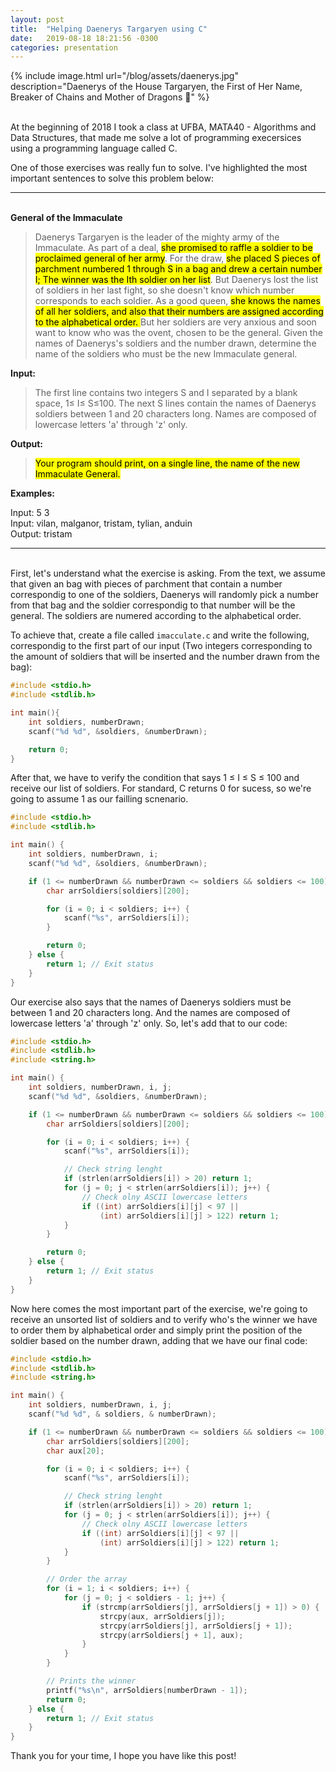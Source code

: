 ```yaml
---
layout: post
title:  "Helping Daenerys Targaryen using C"
date:   2019-08-18 18:21:56 -0300
categories: presentation
---
```


{% include image.html url="/blog/assets/daenerys.jpg" description="Daenerys of the House Targaryen, the First of Her Name, Breaker of Chains and Mother of Dragons :dragon_face:" %}

<br>At the beginning of 2018 I took a class at UFBA, MATA40 - Algorithms and Data Structures, that made me solve a lot of programming execersices using a programming language called C.

One of those exercises was really fun to solve. I've highlighted the most important sentences to solve this problem below:

***

<br> **General of the Immaculate** 

> Daenerys Targaryen is the leader of the mighty army of the Immaculate. As part of a deal, <mark>she promised to raffle a soldier to be proclaimed general of her army</mark>. For the draw, <mark>she placed S pieces of parchment numbered 1 through S in a bag and drew a certain number I; The winner was the Ith soldier on her list</mark>. But Daenerys lost the list of soldiers in her last fight, so she doesn't know which number corresponds to each soldier. As a good queen, <mark> she knows the names of all her soldiers, and also that their numbers are assigned according to the alphabetical order. </mark> But her soldiers are very anxious and soon want to know who was the ovent, chosen to be the general. Given the names of Daenerys's soldiers and the number drawn, determine the name of the soldiers who must be the new Immaculate general.

**Input:**

> The first line contains two integers S and I separated by a blank space, 1≤ I≤ S≤100. The next S lines contain the names of Daenerys soldiers between 1 and 20 characters long. Names are composed of lowercase letters 'a' through 'z' only.

**Output:**

> <mark>Your program should print, on a single line, the name of the new Immaculate General. </mark>

**Examples:**

Input: 5 3  
Input: vilan, malganor, tristam, tylian, anduin  
Output: tristam  

***

<br> First, let's understand what the exercise is asking. From the text, we assume that given an bag with pieces of parchment that contain a number correspondig to one of the soldiers, Daenerys will randomly pick a number from that bag and the soldier correspondig to that number will be the general. The soldiers are numered according to the alphabetical order.   

To achieve that, create a file called `imacculate.c` and write the following, correspondig to the first part of our input (Two integers corresponding to the amount of soldiers that will be inserted and the number drawn from the bag):

```c
#include <stdio.h>
#include <stdlib.h>

int main(){
    int soldiers, numberDrawn;
    scanf("%d %d", &soldiers, &numberDrawn);

    return 0;
}

```
After that, we have to verify the condition that says 1 ≤ I ≤ S ≤ 100 and receive our list of soldiers. For standard, C returns 0 for sucess, so we're going to assume 1 as our failling scnenario.

```c
#include <stdio.h>
#include <stdlib.h>

int main() {
    int soldiers, numberDrawn, i;
    scanf("%d %d", &soldiers, &numberDrawn);

    if (1 <= numberDrawn && numberDrawn <= soldiers && soldiers <= 100) {
        char arrSoldiers[soldiers][200];

        for (i = 0; i < soldiers; i++) {
            scanf("%s", arrSoldiers[i]);
        }

        return 0;
    } else {
        return 1; // Exit status
    }
}

```

Our exercise also says that the names of Daenerys soldiers must be between 1 and 20 characters long. And the names are composed of lowercase letters 'a' through 'z' only. So, let's add that to our code: 

```c
#include <stdio.h>
#include <stdlib.h>
#include <string.h>

int main() {
    int soldiers, numberDrawn, i, j;
    scanf("%d %d", &soldiers, &numberDrawn);

    if (1 <= numberDrawn && numberDrawn <= soldiers && soldiers <= 100) {
        char arrSoldiers[soldiers][200];

        for (i = 0; i < soldiers; i++) {
            scanf("%s", arrSoldiers[i]);

            // Check string lenght
            if (strlen(arrSoldiers[i]) > 20) return 1;
            for (j = 0; j < strlen(arrSoldiers[i]); j++) {
                // Check olny ASCII lowercase letters
                if ((int) arrSoldiers[i][j] < 97 ||
                    (int) arrSoldiers[i][j] > 122) return 1;
            }
        }

        return 0;
    } else {
        return 1; // Exit status
    }
}
```

Now here comes the most important part of the exercise, we're going to receive an unsorted list of soldiers and to verify who's the winner we have to order them by alphabetical order and simply print the position of the soldier based on the number drawn, adding that we have our final code: 

```c
#include <stdio.h>
#include <stdlib.h>
#include <string.h>

int main() {
    int soldiers, numberDrawn, i, j;
    scanf("%d %d", & soldiers, & numberDrawn);

    if (1 <= numberDrawn && numberDrawn <= soldiers && soldiers <= 100) {
        char arrSoldiers[soldiers][200];
        char aux[20];

        for (i = 0; i < soldiers; i++) {
            scanf("%s", arrSoldiers[i]);

            // Check string lenght
            if (strlen(arrSoldiers[i]) > 20) return 1;
            for (j = 0; j < strlen(arrSoldiers[i]); j++) {
                // Check olny ASCII lowercase letters
                if ((int) arrSoldiers[i][j] < 97 ||
                    (int) arrSoldiers[i][j] > 122) return 1;
            }
        }

        // Order the array 
        for (i = 1; i < soldiers; i++) {
            for (j = 0; j < soldiers - 1; j++) {
                if (strcmp(arrSoldiers[j], arrSoldiers[j + 1]) > 0) {
                    strcpy(aux, arrSoldiers[j]);
                    strcpy(arrSoldiers[j], arrSoldiers[j + 1]);
                    strcpy(arrSoldiers[j + 1], aux);
                }
            }
        }

        // Prints the winner
        printf("%s\n", arrSoldiers[numberDrawn - 1]);
        return 0;
    } else {
        return 1; // Exit status
    }
}
```
Thank you for your time, I hope you have like this post!
